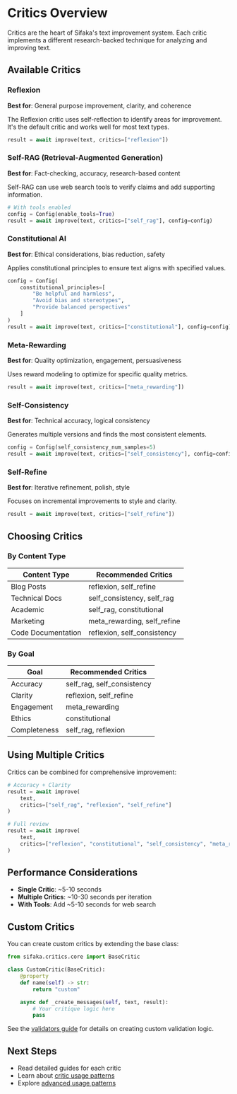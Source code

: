 # Critics Overview

Critics are the heart of Sifaka's text improvement system. Each critic implements a different research-backed technique for analyzing and improving text.

## Available Critics

### Reflexion
**Best for**: General purpose improvement, clarity, and coherence

The Reflexion critic uses self-reflection to identify areas for improvement. It's the default critic and works well for most text types.

```python
result = await improve(text, critics=["reflexion"])
```

### Self-RAG (Retrieval-Augmented Generation)
**Best for**: Fact-checking, accuracy, research-based content

Self-RAG can use web search tools to verify claims and add supporting information.

```python
# With tools enabled
config = Config(enable_tools=True)
result = await improve(text, critics=["self_rag"], config=config)
```

### Constitutional AI
**Best for**: Ethical considerations, bias reduction, safety

Applies constitutional principles to ensure text aligns with specified values.

```python
config = Config(
    constitutional_principles=[
        "Be helpful and harmless",
        "Avoid bias and stereotypes",
        "Provide balanced perspectives"
    ]
)
result = await improve(text, critics=["constitutional"], config=config)
```

### Meta-Rewarding
**Best for**: Quality optimization, engagement, persuasiveness

Uses reward modeling to optimize for specific quality metrics.

```python
result = await improve(text, critics=["meta_rewarding"])
```

### Self-Consistency
**Best for**: Technical accuracy, logical consistency

Generates multiple versions and finds the most consistent elements.

```python
config = Config(self_consistency_num_samples=5)
result = await improve(text, critics=["self_consistency"], config=config)
```

### Self-Refine
**Best for**: Iterative refinement, polish, style

Focuses on incremental improvements to style and clarity.

```python
result = await improve(text, critics=["self_refine"])
```

## Choosing Critics

### By Content Type

| Content Type | Recommended Critics |
|-------------|-------------------|
| Blog Posts | reflexion, self_refine |
| Technical Docs | self_consistency, self_rag |
| Academic | self_rag, constitutional |
| Marketing | meta_rewarding, self_refine |
| Code Documentation | reflexion, self_consistency |

### By Goal

| Goal | Recommended Critics |
|------|-------------------|
| Accuracy | self_rag, self_consistency |
| Clarity | reflexion, self_refine |
| Engagement | meta_rewarding |
| Ethics | constitutional |
| Completeness | self_rag, reflexion |

## Using Multiple Critics

Critics can be combined for comprehensive improvement:

```python
# Accuracy + Clarity
result = await improve(
    text,
    critics=["self_rag", "reflexion", "self_refine"]
)

# Full review
result = await improve(
    text,
    critics=["reflexion", "constitutional", "self_consistency", "meta_rewarding"]
)
```

## Performance Considerations

- **Single Critic**: ~5-10 seconds
- **Multiple Critics**: ~10-30 seconds per iteration
- **With Tools**: Add ~5-10 seconds for web search

## Custom Critics

You can create custom critics by extending the base class:

```python
from sifaka.critics.core import BaseCritic

class CustomCritic(BaseCritic):
    @property
    def name(self) -> str:
        return "custom"

    async def _create_messages(self, text, result):
        # Your critique logic here
        pass
```

See the [validators guide](../guide/validators.md) for details on creating custom validation logic.

## Next Steps

- Read detailed guides for each critic
- Learn about [critic usage patterns](../guide/critics.md)
- Explore [advanced usage patterns](../guide/advanced-usage.md)
